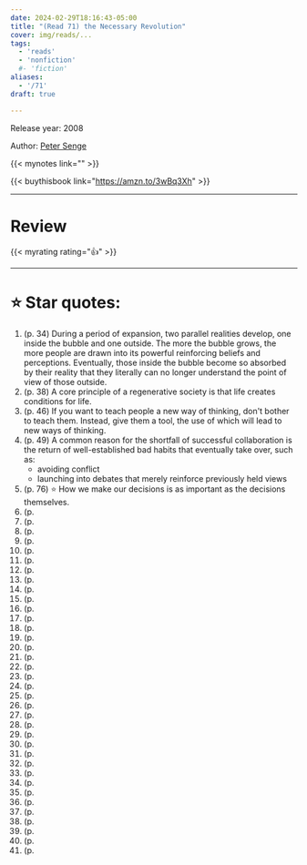 ```yaml
---
date: 2024-02-29T18:16:43-05:00
title: "(Read 71) the Necessary Revolution"
cover: img/reads/...
tags:
  - 'reads'
  - 'nonfiction'
  #- 'fiction'
aliases:
  - '/71'
draft: true

---
```


Release year: 2008

Author: [Peter Senge](https://en.wikipedia.org/wiki/Peter_Senge)

{{< mynotes link="" >}}

{{< buythisbook link="https://amzn.to/3wBq3Xh" >}}

---

# Review

{{< myrating rating="👍" >}}

---

# :star: Star quotes:

1. (p. 34) During a period of expansion, two parallel realities develop,
   one inside the bubble and one outside. The more the bubble grows, the
   more people are drawn into its powerful reinforcing beliefs and
   perceptions. Eventually, those inside the bubble become so absorbed
   by their reality that they literally can no longer understand the
   point of view of those outside.
1. (p. 38) A core principle of a regenerative society is that life creates
   conditions for life.
1. (p. 46) If you want to teach people a new way of thinking, don't
   bother to teach them. Instead, give them a tool, the use of which
   will lead to new ways of thinking.
1. (p. 49) A common reason for the shortfall of successful collaboration
   is the return of well-established bad habits that eventually take
   over, such as:
    - avoiding conflict
    - launching into debates that merely reinforce previously held views
1. (p. 76) :star: How we make our decisions is as important as the
   decisions themselves.
1. (p. 
1. (p. 
1. (p. 
1. (p. 
1. (p. 
1. (p. 
1. (p. 
1. (p. 
1. (p. 
1. (p. 
1. (p. 
1. (p. 
1. (p. 
1. (p. 
1. (p. 
1. (p. 
1. (p. 
1. (p. 
1. (p. 
1. (p. 
1. (p. 
1. (p. 
1. (p. 
1. (p. 
1. (p. 
1. (p. 
1. (p. 
1. (p. 
1. (p. 
1. (p. 
1. (p. 
1. (p. 
1. (p. 
1. (p. 
1. (p. 
1. (p. 

